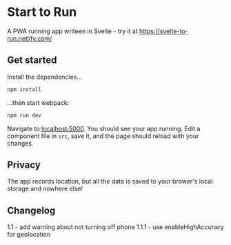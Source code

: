 # Start to Run

A PWA running app writeen in Svelte - try it at https://svelte-to-run.netlify.com/

## Get started

Install the dependencies...

```bash
npm install
```

...then start webpack:

```bash
npm run dev
```

Navigate to [localhost:5000](http://localhost:5000). You should see your app running. Edit a component file in `src`, save it, and the page should reload with your changes.

## Privacy

The app records location, but all the data is saved to your brower's local storage and nowhere else!

## Changelog

1.1 - add warning about not turning off phone
1.1.1 - use enableHighAccuracy for geolocation
